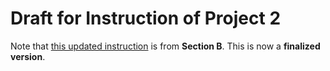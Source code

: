 # Draft for Instruction of Project 2

Note that [this updated instruction](./instruction.pdf) is from **Section B**. This is now a **finalized version**.